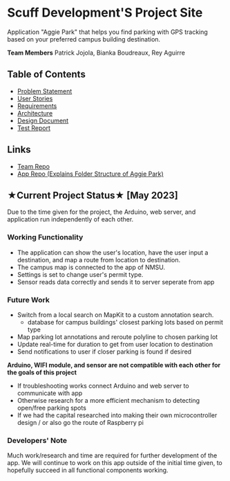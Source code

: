 # Scuff Development'S Project Site
Application "Aggie Park" that helps you find parking with GPS tracking based on your preferred campus building destination. 

**Team Members**
Patrick Jojola, Bianka Boudreaux, Rey Aguirre

## Table of Contents
- [Problem Statement](problem.md)
- [User Stories](userstories.md)
- [Requirements](requirements.md)
- [Architecture](architecture.md)
- [Design Document](design.md)
- [Test Report](testreport.md)

## Links 
- [Team Repo](https://github.com/bboudre/Scuff-Development)
- [App Repo (Explains Folder Structure of Aggie Park)](https://github.com/pjojola/Parking_App_CS)

## ★Current Project Status★ [May 2023]
Due to the time given for the project, the Arduino, web server, and application run independently of each other. 

### Working Functionality 
* The application can show the user's location, have the user input a destination, and map a route from location to destination. 
* The campus map is connected to the app of NMSU. 
* Settings is set to change user's permit type. 
* Sensor reads data correctly and sends it to server seperate from app 

### Future Work 
* Switch from a local search on MapKit to a custom annotation search. 
    * database for campus buildings' closest parking lots based on permit type
* Map parking lot annotations and reroute polyline to chosen parking lot 
* Update real-time for duration to get from user location to destination 
* Send notifications to user if closer parking is found if desired 

**Arduino, WIFI module, and sensor are not compatible with each other for the goals of this project**
* If troubleshooting works connect Arduino and web server to communicate with app 
* Otherwise research for a more efficient mechanism to detecting open/free parking spots
* If we had the capital researched into making their own microcontroller design / or also go the route of Raspberry pi

### Developers' Note
Much work/research and time are required for further development of the app. We will continue to work on this app outside of the initial time given, to hopefully succeed in all functional components working. 
